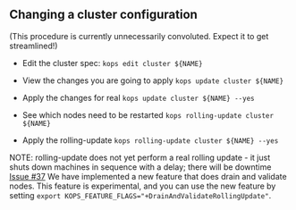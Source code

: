 ## Changing a cluster configuration

(This procedure is currently unnecessarily convoluted.  Expect it to get streamlined!)

* Edit the cluster spec: `kops edit cluster ${NAME}`

* View the changes you are going to apply `kops update cluster ${NAME}`

* Apply the changes for real `kops update cluster ${NAME} --yes`

* See which nodes need to be restarted `kops rolling-update cluster ${NAME}`

* Apply the rolling-update `kops rolling-update cluster ${NAME} --yes`

NOTE: rolling-update does not yet perform a real rolling update - it just shuts down machines in sequence with a delay;
 there will be downtime [Issue #37](https://github.com/kubernetes/kops/issues/37)
We have implemented a new feature that does drain and validate nodes.  This feature is experimental, and you can use the new feature by setting `export KOPS_FEATURE_FLAGS="+DrainAndValidateRollingUpdate"`.

